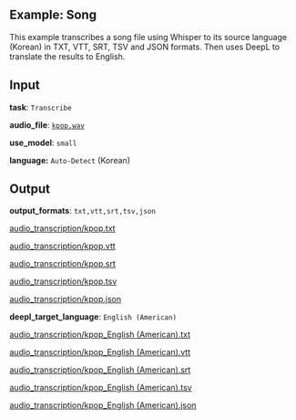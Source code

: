 ## Example: Song

This example transcribes a song file using Whisper to its source language (Korean) in TXT, VTT, SRT, TSV and JSON formats.
Then uses DeepL to translate the results to English.

## Input

**task**: `Transcribe`

**audio_file**: [`kpop.wav`](kpop.wav)

**use_model**: `small`

**language:** `Auto-Detect` (Korean)

## Output

**output_formats**: `txt,vtt,srt,tsv,json`

[audio_transcription/kpop.txt](audio_transcription/kpop.txt)

[audio_transcription/kpop.vtt](audio_transcription/kpop.vtt)

[audio_transcription/kpop.srt](audio_transcription/kpop.srt)

[audio_transcription/kpop.tsv](audio_transcription/kpop.tsv)

[audio_transcription/kpop.json](audio_transcription/kpop.json)

**deepl_target_language**: `English (American)`

[audio_transcription/kpop_English (American).txt](audio_transcription/kpop_English%20(American).txt)

[audio_transcription/kpop_English (American).vtt](audio_transcription/kpop_English%20(American).vtt)

[audio_transcription/kpop_English (American).srt](audio_transcription/kpop_English%20(American).srt)

[audio_transcription/kpop_English (American).tsv](audio_transcription/kpop_English%20(American).tsv)

[audio_transcription/kpop_English (American).json](audio_transcription/kpop_English%20(American).json)
